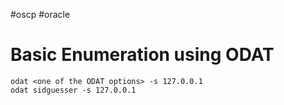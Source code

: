#oscp #oracle

# Basic Enumeration using ODAT
```
odat <one of the ODAT options> -s 127.0.0.1
odat sidguesser -s 127.0.0.1
```